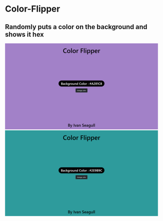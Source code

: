 # Color-Flipper

## Randomly puts a color on the background and shows it hex

![first picture](readmeImg/1.png)
![second picture](readmeImg/2.png)
